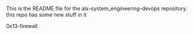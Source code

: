 This is the README file for the alx-system_engineering-devops repository.
this repo has  some new stuff in it

0x13-firewall
